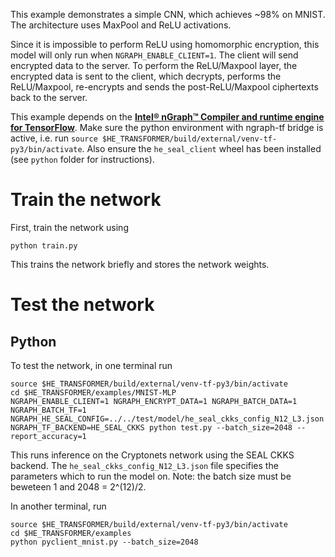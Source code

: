 This example demonstrates a simple CNN, which achieves ~98% on MNIST.
The architecture uses MaxPool and ReLU activations.

Since it is impossible to perform ReLU using homomorphic encryption, this model will only run when `NGRAPH_ENABLE_CLIENT=1`. The client will send encrypted data to the server. To perform the ReLU/Maxpool layer, the encrypted data is sent to the client, which decrypts, performs the ReLU/Maxpool, re-encrypts and sends the post-ReLU/Maxpool ciphertexts back to the server.

This example depends on the [**Intel® nGraph™ Compiler and runtime engine for TensorFlow**](https://github.com/NervanaSystems/ngraph-tf). Make sure the python environment with ngraph-tf bridge is active, i.e. run `source $HE_TRANSFORMER/build/external/venv-tf-py3/bin/activate`. Also ensure the `he_seal_client` wheel has been installed (see `python` folder for instructions).

# Train the network
First, train the network using
```
python train.py
```
This trains the network briefly and stores the network weights.

# Test the network
## Python
To test the network, in one terminal run
```
source $HE_TRANSFORMER/build/external/venv-tf-py3/bin/activate
cd $HE_TRANSFORMER/examples/MNIST-MLP
NGRAPH_ENABLE_CLIENT=1 NGRAPH_ENCRYPT_DATA=1 NGRAPH_BATCH_DATA=1 NGRAPH_BATCH_TF=1 NGRAPH_HE_SEAL_CONFIG=../../test/model/he_seal_ckks_config_N12_L3.json NGRAPH_TF_BACKEND=HE_SEAL_CKKS python test.py --batch_size=2048 --report_accuracy=1
```
This runs inference on the Cryptonets network using the SEAL CKKS backend.
The `he_seal_ckks_config_N12_L3.json` file specifies the parameters which to run the model on. Note: the batch size must be beweteen 1 and 2048 = 2^(12)/2.

In another terminal, run
```
source $HE_TRANSFORMER/build/external/venv-tf-py3/bin/activate
cd $HE_TRANSFORMER/examples
python pyclient_mnist.py --batch_size=2048
```